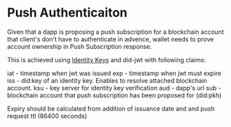 # Push Authenticaiton

Given that a dapp is proposing a push subscription for a blockchain account that client's don't have to authenticate in advence, wallet needs to prove account ownership in Push Subscription response.

This is achieved using [Identity Keys](../../servers/keys/identity-keys) and did-jwt with following claims:

iat - timestamp when jwt was issued
exp - timestamp when jwt must expire
iss - did:key of an identity key. Enables to resolve attached blockchain account.
ksu - key server for identity key verification
aud - dapp's url
sub - blockchain account that push subscription has been proposed for (did:pkh)

Expiry should be calculated from addition of issuance date and and push request ttl (86400 seconds)
 
